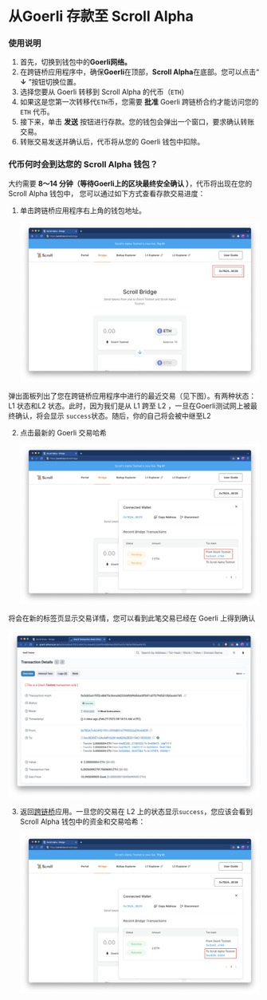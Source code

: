 # 从Goerli 存款至 Scroll Alpha

### 使用说明

1. 首先，切换到钱包中的**Goerli网络。**
2. 在跨链桥应用程序中，确保**Goerli**在顶部，**Scroll Alpha**在底部。您可以点击“ **↓** ”按钮切换位置。
3. 选择您要从 Goerli 转移到 Scroll Alpha 的代币（`ETH`）
4. 如果这是您第一次转移代`ETH`币，您需要 **批准** Goerli 跨链桥合约才能访问您的 `ETH` 代币。
5. 接下来，单击 **发送** 按钮进行存款。您的钱包会弹出一个窗口，要求确认转账交易。
6. 转账交易发送并确认后，代币将从您的 Goerli 钱包中扣除。

### 代币何时会到达您的 Scroll Alpha 钱包？

大约需要 **8～14 分钟（等待Goerli上的区块最终安全确认 ）**，代币将出现在您的 Scroll Alpha 钱包中， 您可以通过如下方式查看存款交易进度：

1. 单击跨链桥应用程序右上角的钱包地址。 

	![](img/deposit_1.png)

弹出面板列出了您在跨链桥应用程序中进行的最近交易（见下图）。有两种状态：L1 状态和L2 状态。此时，因为我们是从 L1 跨至 L2 ，一旦在Goerli测试网上被最终确认，将会显示 `success`状态。随后，你的自己将会被中继至L2

2.  点击最新的 Goerli 交易哈希

    ![](img/deposit_2.png)

将会在新的标签页显示交易详情，您可以看到此笔交易已经在 Goerli 上得到确认

![](img/deposit_3.png)

3.  返回[跨链桥](https://scroll.io/prealpha/bridge)应用。一旦您的交易在 L2 上的状态显示`success`，您应该会看到 Scroll Alpha 钱包中的资金和交易哈希：

    ![](img/deposit_4.png)

